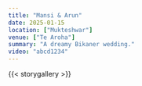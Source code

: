 ```yaml
---
title: "Mansi & Arun"
date: 2025-01-15
location: ["Mukteshwar"]
venue: ["Te Aroha"]
summary: "A dreamy Bikaner wedding."
video: "abcd1234"
---
```


{{< storygallery >}}